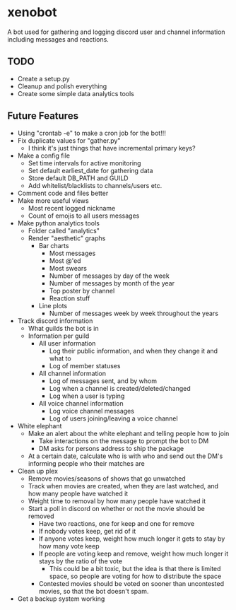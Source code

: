 # xenobot

A bot used for gathering and logging discord user and channel information
including messages and reactions. 

## TODO
- Create a setup.py
- Cleanup and polish everything 
- Create some simple data analytics tools

## Future Features
- Using "crontab -e" to make a cron job for the bot!!!
- Fix duplicate values for "gather.py"
  - I think it's just things that have incremental primary keys?
- Make a config file
  - Set time intervals for active monitoring
  - Set default earliest\_date for gathering data
  - Store default DB\_PATH and GUILD
  - Add whitelist/blacklists to channels/users etc.
- Comment code and files better
- Make more useful views
  - Most recent logged nickname
  - Count of emojis to all users messages
- Make python analytics tools
  - Folder called "analytics"
  - Render "aesthetic" graphs
    - Bar charts
      - Most messages
      - Most @'ed
      - Most swears
      - Number of messages by day of the week
      - Number of messages by month of the year
      - Top poster by channel
      - Reaction stuff
    - Line plots
      - Number of messages week by week throughout the years
- Track discord information
  - What guilds the bot is in
  - Information per guild
    - All user information
      - Log their public information, and when they change it and what to
      - Log of member statuses
    - All channel information
      - Log of messages sent, and by whom
      - Log when a channel is created/deleted/changed
      - Log when a user is typing
    - All voice channel information
      - Log voice channel messages
      - Log of users joining/leaving a voice channel
- White elephant
  - Make an alert about the white elephant and telling people how to join
    - Take interactions on the message to prompt the bot to DM
    - DM asks for persons address to ship the package
  - At a certain date, calculate who is with who and send out the DM's informing people who their matches are
- Clean up plex
  - Remove movies/seasons of shows that go unwatched
  - Track when movies are created, when they are last watched, and how many people have watched it
  - Weight time to removal by how many people have watched it
  - Start a poll in discord on whether or not the movie should be removed
    - Have two reactions, one for keep and one for remove
    - If nobody votes keep, get rid of it
    - If anyone votes keep, weight how much longer it gets to stay by how many vote keep
    - If people are voting keep and remove, weight how much longer it stays by the ratio of the vote
      - This could be a bit toxic, but the idea is that there is limited space, so people are voting for how to distribute the space
    - Contested movies should be voted on sooner than uncontested movies, so that the bot doesn't spam.
- Get a backup system working
